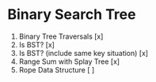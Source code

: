 # Binary Search Tree
1. Binary Tree Traversals [x]
2. Is BST? [x]
3. Is BST? (include same key situation) [x]
4. Range Sum with Splay Tree [x]
5. Rope Data Structure [ ]

